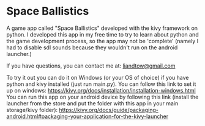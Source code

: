 # Space Ballistics
A game app called "Space Ballistics" developed with the kivy framework on python.
I developed this app in my free time to try to learn about python and the game development process, so the app may not be 'complete' (namely I had to disable sdl sounds because they wouldn't run on the android launcher.)
	
If you have questions, you can contact me at: liandtow@gmail.com
	
To try it out you can do it on Windows (or your OS of choice) if you have python and kivy installed (just run main.py). You can follow this link to set it up on windows: https://kivy.org/docs/installation/installation-windows.html
You can run this app on your android device by following this link (install the launcher from the store and put the folder with this app in your main storage/kivy folder): https://kivy.org/docs/guide/packaging-android.html#packaging-your-application-for-the-kivy-launcher  

	


